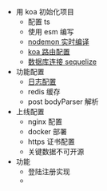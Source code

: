 - 用 koa 初始化项目
  - 配置 ts
  - 使用 esm 编写
  - [nodemon 实时编译](https://github.com/remy/nodemon)
  - [koa 路由配置](https://github.com/koajs/router/blob/master/API.md)
  - [数据库连接 sequelize](https://github.com/sequelize/sequelize)
- 功能配置
  - [日志配置](https://github.com/koajs/logger)
  - redis 缓存
  - post bodyParser 解析
- 上线配置
  - nginx 配置 
  - docker 部署
  - https 证书配置
  - 关键数据不可开源
- 功能
  - 登陆注册实现
  - 